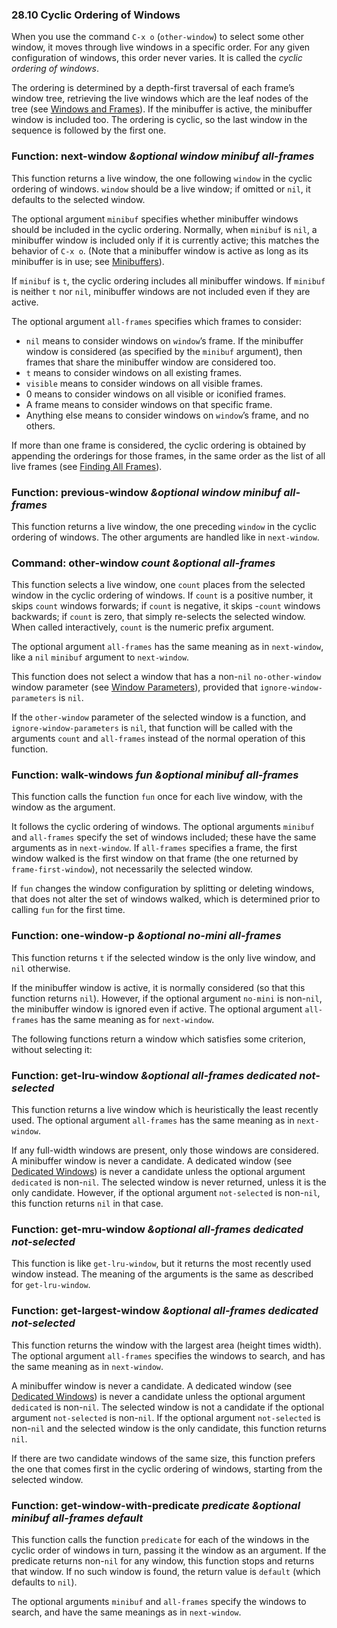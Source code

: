 

### 28.10 Cyclic Ordering of Windows

When you use the command `C-x o` (`other-window`) to select some other window, it moves through live windows in a specific order. For any given configuration of windows, this order never varies. It is called the *cyclic ordering of windows*.

The ordering is determined by a depth-first traversal of each frame’s window tree, retrieving the live windows which are the leaf nodes of the tree (see [Windows and Frames](Windows-and-Frames.html)). If the minibuffer is active, the minibuffer window is included too. The ordering is cyclic, so the last window in the sequence is followed by the first one.

### Function: **next-window** *\&optional window minibuf all-frames*

This function returns a live window, the one following `window` in the cyclic ordering of windows. `window` should be a live window; if omitted or `nil`, it defaults to the selected window.

The optional argument `minibuf` specifies whether minibuffer windows should be included in the cyclic ordering. Normally, when `minibuf` is `nil`, a minibuffer window is included only if it is currently active; this matches the behavior of `C-x o`. (Note that a minibuffer window is active as long as its minibuffer is in use; see [Minibuffers](Minibuffers.html)).

If `minibuf` is `t`, the cyclic ordering includes all minibuffer windows. If `minibuf` is neither `t` nor `nil`, minibuffer windows are not included even if they are active.

The optional argument `all-frames` specifies which frames to consider:

*   `nil` means to consider windows on `window`’s frame. If the minibuffer window is considered (as specified by the `minibuf` argument), then frames that share the minibuffer window are considered too.
*   `t` means to consider windows on all existing frames.
*   `visible` means to consider windows on all visible frames.
*   0 means to consider windows on all visible or iconified frames.
*   A frame means to consider windows on that specific frame.
*   Anything else means to consider windows on `window`’s frame, and no others.

If more than one frame is considered, the cyclic ordering is obtained by appending the orderings for those frames, in the same order as the list of all live frames (see [Finding All Frames](Finding-All-Frames.html)).

### Function: **previous-window** *\&optional window minibuf all-frames*

This function returns a live window, the one preceding `window` in the cyclic ordering of windows. The other arguments are handled like in `next-window`.

### Command: **other-window** *count \&optional all-frames*

This function selects a live window, one `count` places from the selected window in the cyclic ordering of windows. If `count` is a positive number, it skips `count` windows forwards; if `count` is negative, it skips -`count` windows backwards; if `count` is zero, that simply re-selects the selected window. When called interactively, `count` is the numeric prefix argument.

The optional argument `all-frames` has the same meaning as in `next-window`, like a `nil` `minibuf` argument to `next-window`.

This function does not select a window that has a non-`nil` `no-other-window` window parameter (see [Window Parameters](Window-Parameters.html)), provided that `ignore-window-parameters` is `nil`.

If the `other-window` parameter of the selected window is a function, and `ignore-window-parameters` is `nil`, that function will be called with the arguments `count` and `all-frames` instead of the normal operation of this function.

### Function: **walk-windows** *fun \&optional minibuf all-frames*

This function calls the function `fun` once for each live window, with the window as the argument.

It follows the cyclic ordering of windows. The optional arguments `minibuf` and `all-frames` specify the set of windows included; these have the same arguments as in `next-window`. If `all-frames` specifies a frame, the first window walked is the first window on that frame (the one returned by `frame-first-window`), not necessarily the selected window.

If `fun` changes the window configuration by splitting or deleting windows, that does not alter the set of windows walked, which is determined prior to calling `fun` for the first time.

### Function: **one-window-p** *\&optional no-mini all-frames*

This function returns `t` if the selected window is the only live window, and `nil` otherwise.

If the minibuffer window is active, it is normally considered (so that this function returns `nil`). However, if the optional argument `no-mini` is non-`nil`, the minibuffer window is ignored even if active. The optional argument `all-frames` has the same meaning as for `next-window`.

The following functions return a window which satisfies some criterion, without selecting it:

### Function: **get-lru-window** *\&optional all-frames dedicated not-selected*

This function returns a live window which is heuristically the least recently used. The optional argument `all-frames` has the same meaning as in `next-window`.

If any full-width windows are present, only those windows are considered. A minibuffer window is never a candidate. A dedicated window (see [Dedicated Windows](Dedicated-Windows.html)) is never a candidate unless the optional argument `dedicated` is non-`nil`. The selected window is never returned, unless it is the only candidate. However, if the optional argument `not-selected` is non-`nil`, this function returns `nil` in that case.

### Function: **get-mru-window** *\&optional all-frames dedicated not-selected*

This function is like `get-lru-window`, but it returns the most recently used window instead. The meaning of the arguments is the same as described for `get-lru-window`.

### Function: **get-largest-window** *\&optional all-frames dedicated not-selected*

This function returns the window with the largest area (height times width). The optional argument `all-frames` specifies the windows to search, and has the same meaning as in `next-window`.

A minibuffer window is never a candidate. A dedicated window (see [Dedicated Windows](Dedicated-Windows.html)) is never a candidate unless the optional argument `dedicated` is non-`nil`. The selected window is not a candidate if the optional argument `not-selected` is non-`nil`. If the optional argument `not-selected` is non-`nil` and the selected window is the only candidate, this function returns `nil`.

If there are two candidate windows of the same size, this function prefers the one that comes first in the cyclic ordering of windows, starting from the selected window.

### Function: **get-window-with-predicate** *predicate \&optional minibuf all-frames default*

This function calls the function `predicate` for each of the windows in the cyclic order of windows in turn, passing it the window as an argument. If the predicate returns non-`nil` for any window, this function stops and returns that window. If no such window is found, the return value is `default` (which defaults to `nil`).

The optional arguments `minibuf` and `all-frames` specify the windows to search, and have the same meanings as in `next-window`.
